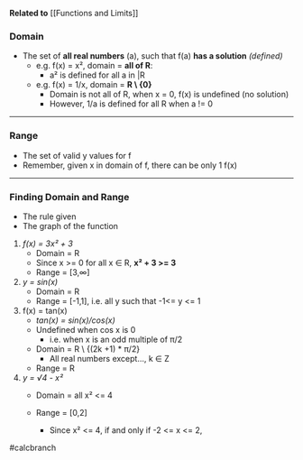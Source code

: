 **Related to** [[Functions and Limits]]

### Domain
- The set of **all real numbers** (a), such that f(a) **has a solution** *(defined)*
	- e.g. f(x) = x², domain = **all of R**:
		- a² is defined for all a in |R
	- e.g. <span class='purple'>f(x) = 1/x</span>, domain =  **R \\ {0}**
		- Domain is not all of R, when x = 0, f(x) is undefined (no solution)
		- However, 1/a is defined for all R when a != 0

---
### Range
- The set of valid y values for f
- Remember, given x in domain of f, there can be only 1 f(x)
---
###  Finding Domain and Range
- The rule given
- The graph of the function
1. *f(x) = 3x² + 3*
	- Domain = R
	- Since x >= 0 for all x ∈ R, **x² + 3 >= 3**
	- Range = \[3,∞]
2. *y = sin(x)*
	- Domain = R
	- Range = \[-1,1], i.e. all y such that -1<= y <= 1
3. f(x) = tan(x)
	- *tan(x) = sin(x)/cos(x)*
	 - Undefined when cos x is 0
		 - i.e. when x is an odd multiple of π/2
	- Domain = R \ {(2k +1) * π/2}
		- All real numbers except..., k ∈ Z
	- Range = R
4. *y = √4 - x²*
	 - Domain = all x² <= 4
	 
	 - Range = [0,2]
		  - Since x² <= 4, if and only if -2 <= x <= 2, 

#calcbranch 